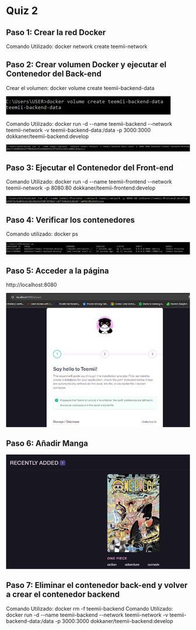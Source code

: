 # Quiz 2

## Paso 1: Crear la red Docker
Comando Utilizado: docker network create teemii-network


## Paso 2: Crear volumen Docker y ejecutar el Contenedor del Back-end
Crear el volumen: docker volume create teemii-backend-data

![Alt Text](volumen.png)

Comando Utilizado: docker run -d --name teemii-backend --network teemii-network -v teemii-backend-data:/data -p 3000:3000 dokkaner/teemii-backend:develop

![Alt Text](backend.png)

## Paso 3: Ejecutar el Contenedor del Front-end
Comando Utilizado: docker run -d --name teemii-frontend --network teemii-network -p 8080:80 dokkaner/teemii-frontend:develop

![Alt Text](Frontend.png)

## Paso 4: Verificar los contenedores
Comando utilizado: docker ps

![Alt Text](verificar.png)

## Paso 5: Acceder a la página
http://localhost:8080

![Alt Text](pagina.png)

## Paso 6: Añadir Manga

![Alt Text](manga.png)

## Paso 7: Eliminar el contenedor back-end y volver a crear el contenedor backend
Comando Utilizado: docker rm -f teemii-backend
Comando Utilizado: docker run -d --name teemii-backend --network teemii-network -v teemii-backend-data:/data -p 3000:3000 dokkaner/teemii-backend:develop
